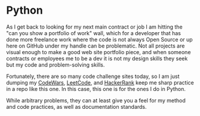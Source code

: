 # Python

As I get back to looking for my next main contract or job I am hitting the "can you show a portfolio of work" wall, which for a developer that has done more freelance work where the code is not always Open Source or up here on GitHub under my handle can be problematic. Not all projects are visual enough to make a good web site portfolio piece, and when someone contracts or employees me to be a dev it is not my design skills they seek but my code and problem-solving skills.

Fortunately, there are so many code challenge sites today, so I am just dumping my [CodeWars](https://www.codewars.com/), [LeetCode](https://leetcode.com/), and [HackerRank](https://www.hackerrank.com/) keep me sharp practice in a repo like this one. In this case, this one is for the ones I do in Python.

While arbitrary problems, they can at least give you a feel for my method and code practices, as well as documentation standards.
